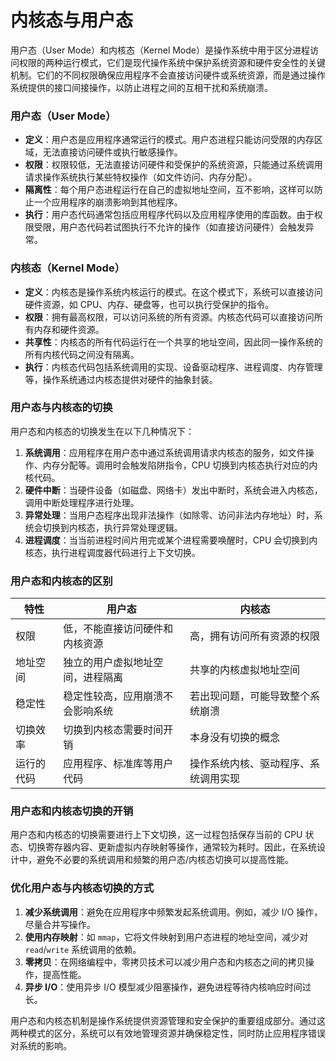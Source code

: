 # 内核态与用户态

用户态（User Mode）和内核态（Kernel Mode）是操作系统中用于区分进程访问权限的两种运行模式，它们是现代操作系统中保护系统资源和硬件安全性的关键机制。它们的不同权限确保应用程序不会直接访问硬件或系统资源，而是通过操作系统提供的接口间接操作，以防止进程之间的互相干扰和系统崩溃。

### 用户态（User Mode）
- **定义**：用户态是应用程序通常运行的模式。用户态进程只能访问受限的内存区域，无法直接访问硬件或执行敏感操作。
- **权限**：权限较低，无法直接访问硬件和受保护的系统资源，只能通过系统调用请求操作系统执行某些特权操作（如文件访问、内存分配）。
- **隔离性**：每个用户态进程运行在自己的虚拟地址空间，互不影响，这样可以防止一个应用程序的崩溃影响到其他程序。
- **执行**：用户态代码通常包括应用程序代码以及应用程序使用的库函数。由于权限受限，用户态代码若试图执行不允许的操作（如直接访问硬件）会触发异常。

### 内核态（Kernel Mode）
- **定义**：内核态是操作系统内核运行的模式。在这个模式下，系统可以直接访问硬件资源，如 CPU、内存、硬盘等，也可以执行受保护的指令。
- **权限**：拥有最高权限，可以访问系统的所有资源。内核态代码可以直接访问所有内存和硬件资源。
- **共享性**：内核态的所有代码运行在一个共享的地址空间，因此同一操作系统的所有内核代码之间没有隔离。
- **执行**：内核态代码包括系统调用的实现、设备驱动程序、进程调度、内存管理等，操作系统通过内核态提供对硬件的抽象封装。

### 用户态与内核态的切换
用户态和内核态的切换发生在以下几种情况下：
1. **系统调用**：应用程序在用户态中通过系统调用请求内核态的服务，如文件操作、内存分配等。调用时会触发陷阱指令，CPU 切换到内核态执行对应的内核代码。
2. **硬件中断**：当硬件设备（如磁盘、网络卡）发出中断时，系统会进入内核态，调用中断处理程序进行处理。
3. **异常处理**：当用户态程序出现非法操作（如除零、访问非法内存地址）时，系统会切换到内核态，执行异常处理逻辑。
4. **进程调度**：当当前进程时间片用完或某个进程需要唤醒时，CPU 会切换到内核态，执行进程调度器代码进行上下文切换。

### 用户态和内核态的区别
| 特性                | 用户态                                | 内核态                              |
|---------------------|---------------------------------------|-------------------------------------|
| 权限                | 低，不能直接访问硬件和内核资源         | 高，拥有访问所有资源的权限         |
| 地址空间            | 独立的用户虚拟地址空间，进程隔离       | 共享的内核虚拟地址空间             |
| 稳定性              | 稳定性较高，应用崩溃不会影响系统       | 若出现问题，可能导致整个系统崩溃   |
| 切换效率            | 切换到内核态需要时间开销               | 本身没有切换的概念                 |
| 运行的代码          | 应用程序、标准库等用户代码             | 操作系统内核、驱动程序、系统调用实现 |

### 用户态和内核态切换的开销
用户态和内核态的切换需要进行上下文切换，这一过程包括保存当前的 CPU 状态、切换寄存器内容、更新虚拟内存映射等操作，通常较为耗时。因此，在系统设计中，避免不必要的系统调用和频繁的用户态/内核态切换可以提高性能。

### 优化用户态与内核态切换的方式
1. **减少系统调用**：避免在应用程序中频繁发起系统调用。例如，减少 I/O 操作，尽量合并写操作。
2. **使用内存映射**：如 `mmap`，它将文件映射到用户态进程的地址空间，减少对 `read`/`write` 系统调用的依赖。
3. **零拷贝**：在网络编程中，零拷贝技术可以减少用户态和内核态之间的拷贝操作，提高性能。
4. **异步 I/O**：使用异步 I/O 模型减少阻塞操作，避免进程等待内核响应时间过长。

用户态和内核态机制是操作系统提供资源管理和安全保护的重要组成部分。通过这两种模式的区分，系统可以有效地管理资源并确保稳定性，同时防止应用程序错误对系统的影响。